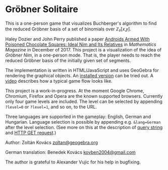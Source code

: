 # Gröbner Solitaire
This is a one-person game that visualizes Buchberger's algorithm to find the reduced Gröbner basis of a set of binomials over ℤ₂[𝑥,𝑦].

Haley Dozier and John Perry published a paper [Androids Armed With Poisoned Chocolate Squares: Ideal Nim and Its Relatives](https://www.tandfonline.com/doi/abs/10.4169/math.mag.89.4.235)
in *Mathematics Magazine* in December of 2017. This project is a visualization of the idea of *Gröbner Nim*, in a one-person mode.
That is, the player needs to reach the reduced Gröbner basis of the initially given set of segments.

The implementation is written in HTML/JavaScript and uses GeoGebra for rendering the graphical objects.
An [installed version](http://prover-test.geogebra.org/~kovzol/groebner-solitaire/groebner-solitaire.html) can be tried out.
A [video](https://www.youtube.com/watch?v=Xbpr2Fp_NvY) describes how a typical game flow looks like.

This project is a work-in-progress. At the moment Google Chrome, Chromium, Firefox and Opera are the known supported browsers.
Currently only four game levels are included. The level can be selected by
appending `?level=0` or `?level=1`, and so on, to the URL.

Three languages are supported in the gameplay: English, German and Hungarian. Language selection is possible by
appending e.g. `&lang=German` after the level selection. (See more on this at the description of
[query string](https://en.wikipedia.org/wiki/Query_string) and
[HTTP GET request](https://www.w3schools.com/tags/ref_httpmethods.asp).)

Author: Zoltán Kovács <zoltan@geogebra.org>

German translation: Benedek Kovács <kovben2004@gmail.com>

The author is grateful to Alexander Vujic for his help in bugfixing.